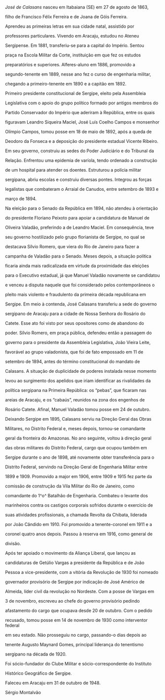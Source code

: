 

*José de Calasans* nasceu em Itabaiana (SE) em 27 de agosto de 1863,

filho de Francisco Félix Ferreira e de Joana de Góis Ferreira.



Aprendeu as primeiras letras em sua cidade natal, assistido por

professores particulares. Vivendo em Aracaju, estudou no Ateneu

Sergipense. Em 1881, transferiu-se para a capital do Império. Sentou

praça na Escola Militar da Corte, instituição em que fez os estudos

preparatórios e superiores. Alferes-aluno em 1886, promovido a

segundo-tenente em 1889, nesse ano fez o curso de engenharia militar,

chegando a primeiro-tenente em 1890 e a capitão em 1892.



Primeiro presidente constitucional de Sergipe, eleito pela Assembleia

Legislativa com o apoio do grupo político formado por antigos membros do

Partido Conservador do Império que aderiram à República, entre os quais

figuravam Leandro Siqueira Maciel, José Luís Coelho Campos e monsenhor

Olímpio Campos, tomou posse em 18 de maio de 1892, após a queda de

Deodoro da Fonseca e a deposição do presidente estadual Vicente Ribeiro.

Em seu governo, construiu as sedes do Poder Judiciário e do Tribunal da

Relação. Enfrentou uma epidemia de varíola, tendo ordenado a construção

de um hospital para atender os doentes. Estruturou a polícia militar

sergipana, abriu escolas e construiu diversas pontes. Integrou as forças

legalistas que combateram o Arraial de Canudos, entre setembro de 1893 e

março de 1894.



Na eleição para o Senado da República em 1894, não atendeu à orientação

do presidente Floriano Peixoto para apoiar a candidatura de Manuel de

Oliveira Valadão, preferindo a de Leandro Maciel. Em consequência, teve

seu governo hostilizado pelo grupo florianista de Sergipe, no qual se

destacava Sílvio Romero, que viera do Rio de Janeiro para fazer a

campanha de Valadão para o Senado. Meses depois, a situação política

ficaria ainda mais radicalizada em virtude da proximidade das eleições

para o Executivo estadual, já que Manuel Valadão novamente se candidatou

e venceu a disputa naquele que foi considerado pelos contemporâneos o

pleito mais violento e fraudulento da primeira década republicana em

Sergipe. Em meio à contenda, José Calasans transferiu a sede do governo

sergipano de Aracaju para a cidade de Nossa Senhora do Rosário do

Catete. Esse ato foi visto por seus opositores como de abandono do

poder. Sílvio Romero, em praça pública, defendeu então a passagem do

governo para o presidente da Assembleia Legislativa, João Vieira Leite,

favorável ao grupo valadonista, que foi de fato empossado em 11 de

setembro de 1894, antes do término constitucional do mandato de

Calasans. A situação de duplicidade de poderes instalada nesse momento

levou ao surgimento dos apelidos que iriam identificar as rivalidades da

política sergipana na Primeira República: os “pebas”, que ficaram nas

areias de Aracaju, e os “cabaús”, reunidos na zona dos engenhos de

Rosário Catete. Afinal, Manuel Valadão tomou posse em 24 de outubro.



Deixando Sergipe em 1895, Calasans serviu na Direção Geral das Obras

Militares, no Distrito Federal e, meses depois, tornou-se comandante

geral da fronteira do Amazonas. No ano seguinte, voltou à direção geral

das obras militares do Distrito Federal, cargo que ocupou também em

Sergipe durante o ano de 1898, até novamente obter transferência para o

Distrito Federal, servindo na Direção Geral de Engenharia Militar entre

1899 e 1909. Promovido a major em 1906, entre 1909 e 1915 fez parte da

comissão de construção da Vila Militar do Rio de Janeiro, como

comandante do 1^o^ Batalhão de Engenharia. Combateu o levante dos

marinheiros contra os castigos corporais sofridos durante o exercício de

suas atividades profissionais, a chamada Revolta da Chibata, liderada

por João Cândido em 1910. Foi promovido a tenente-coronel em 1911 e a

coronel quatro anos depois. Passou à reserva em 1916, como general de

divisão.



Após ter apoiado o movimento da Aliança Liberal, que lançou as

candidaturas de Getúlio Vargas a presidente da República e de João

Pessoa a vice-presidente, com a vitória da Revolução de 1930 foi nomeado

governador provisório de Sergipe por indicação de José Américo de

Almeida, líder civil da revolução no Nordeste. Com a posse de Vargas em

3 de novembro, escreveu ao chefe do governo provisório pedindo

afastamento do cargo que ocupava desde 20 de outubro. Com o pedido

recusado, tomou posse em 14 de novembro de 1930 como interventor federal

em seu estado. Não prosseguiu no cargo, passando-o dias depois ao

tenente Augusto Maynard Gomes, principal liderança do tenentismo

sergipano na década de 1920.



Foi sócio-fundador do Clube Militar e sócio-correspondente do Instituto

Histórico Geográfico de Sergipe.



Faleceu em Aracaju em 31 de outubro de 1948.



Sérgio Montalvão



